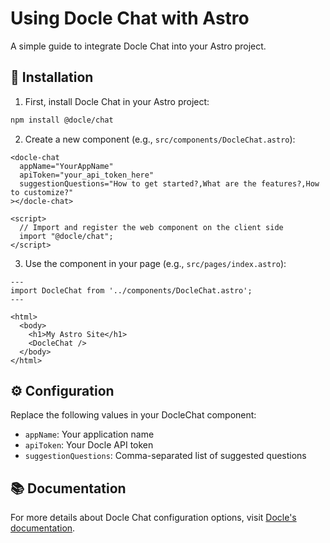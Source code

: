 # Using Docle Chat with Astro

A simple guide to integrate Docle Chat into your Astro project.

## 🚀 Installation

1. First, install Docle Chat in your Astro project:

```sh
npm install @docle/chat
```

2. Create a new component (e.g., `src/components/DocleChat.astro`):

```astro:src/components/DocleChat.astro
<docle-chat
  appName="YourAppName"
  apiToken="your_api_token_here"
  suggestionQuestions="How to get started?,What are the features?,How to customize?"
></docle-chat>

<script>
  // Import and register the web component on the client side
  import "@docle/chat";
</script>
```

3. Use the component in your page (e.g., `src/pages/index.astro`):

```astro:src/pages/index.astro
---
import DocleChat from '../components/DocleChat.astro';
---

<html>
  <body>
    <h1>My Astro Site</h1>
    <DocleChat />
  </body>
</html>
```

## ⚙️ Configuration

Replace the following values in your DocleChat component:
- `appName`: Your application name
- `apiToken`: Your Docle API token
- `suggestionQuestions`: Comma-separated list of suggested questions

## 📚 Documentation

For more details about Docle Chat configuration options, visit [Docle's documentation](https://docle.dev).